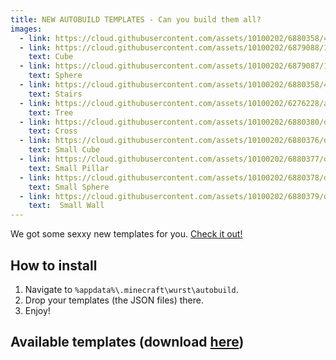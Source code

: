 ```yaml
---
title: NEW AUTOBUILD TEMPLATES - Can you build them all?
images:
  - link: https://cloud.githubusercontent.com/assets/10100202/6880358/47a33114-d52d-11e4-8f1f-3e35c069156b.jpg
  - link: https://cloud.githubusercontent.com/assets/10100202/6879088/13b3f744-d4ec-11e4-84ec-3e28b2bdd236.jpg
    text: Cube
  - link: https://cloud.githubusercontent.com/assets/10100202/6879087/13b0dd70-d4ec-11e4-8c53-88d4129640f4.jpg
    text: Sphere
  - link: https://cloud.githubusercontent.com/assets/10100202/6880358/47a33114-d52d-11e4-8f1f-3e35c069156b.jpg
    text: Stairs
  - link: https://cloud.githubusercontent.com/assets/10100202/6276228/a0abffda-b885-11e4-9bab-a70f0875c828.jpg
    text: Tree
  - link: https://cloud.githubusercontent.com/assets/10100202/6880380/d35677c4-d52e-11e4-80e2-9b93a69edf8a.jpg
    text: Cross
  - link: https://cloud.githubusercontent.com/assets/10100202/6880376/d343403c-d52e-11e4-8c4b-1e93755c38a8.jpg
    text: Small Cube
  - link: https://cloud.githubusercontent.com/assets/10100202/6880377/d3472ab2-d52e-11e4-9c6f-654890b16d9d.jpg
    text: Small Pillar
  - link: https://cloud.githubusercontent.com/assets/10100202/6880378/d34b7e1e-d52e-11e4-8365-6f1fbfd41ab6.jpg
    text: Small Sphere
  - link: https://cloud.githubusercontent.com/assets/10100202/6880379/d35085ee-d52e-11e4-9e2b-905f2fb40f75.jpg
    text:  Small Wall
---
```

We got some sexxy new templates for you. [Check it out!](/downloads/autobuild)

## How to install
1. Navigate to `%appdata%\.minecraft\wurst\autobuild`.
2. Drop your templates (the JSON files) there.
3. Enjoy!
<!--read more-->

## Available templates (download [here](/downloads/autobuild))
